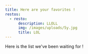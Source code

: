 ```yaml
---
title: Here are your favorites !
restos:
  - resto:
      description: LLOLL
      img: /images/uploads/5y.jpg
      title: LOL
---
```

Here is the list we've been waiting for !
